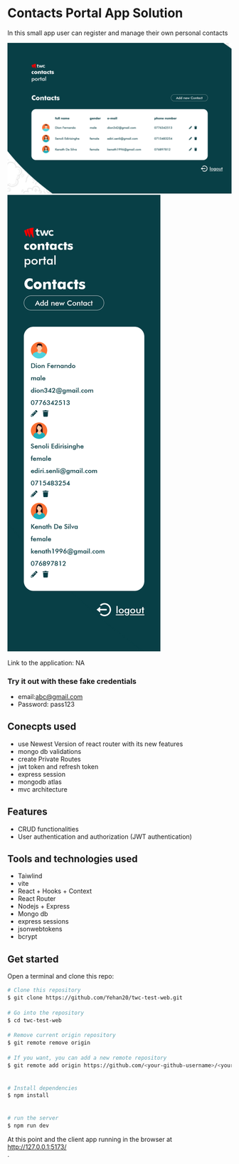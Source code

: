 # Contacts Portal App Solution

In this small app user can register and manage their own personal contacts

![Image Description](./src/assets/images/lg.png)
![Image Description](./src/assets/images/sm.png)

Link to the application: NA

### Try it out with these fake credentials

- email:abc@gmail.com
- Password: pass123

## Conecpts used

- use Newest Version of react router with its new features
- mongo db validations
- create Private Routes
- jwt token and refresh token
- express session
- mongodb atlas
- mvc architecture

## Features

- CRUD functionalities
- User authentication and authorization (JWT authentication)


## Tools and technologies used

- Taiwlind
- vite
- React + Hooks + Context
- React Router
- Nodejs + Express
- Mongo db
- express sessions
- jsonwebtokens
- bcrypt

## Get started

Open a terminal and clone this repo:

```bash
# Clone this repository
$ git clone https://github.com/Yehan20/twc-test-web.git

# Go into the repository
$ cd twc-test-web

# Remove current origin repository
$ git remote remove origin

# If you want, you can add a new remote repository
$ git remote add origin https://github.com/<your-github-username>/<your-repo-name>.git


# Install dependencies
$ npm install


# run the server
$ npm run dev
```


At this point and the client app running in the browser at http://127.0.0.1:5173/<br />.


